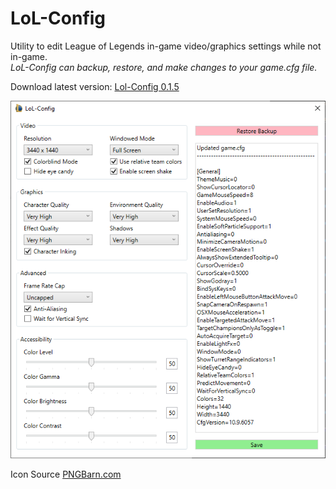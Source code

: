 # LoL-Config
Utility to edit League of Legends in-game video/graphics settings while not in-game.\
*LoL-Config can backup, restore, and make changes to your game.cfg file.*

Download latest version: [Lol-Config 0.1.5](https://github.com/WelFedTed/LoL-Config/releases/download/0.1.5/LoL-Config.exe)

![screenshot of version 0.1.5](screenshot_0.1.5.png)

Icon Source
[PNGBarn.com](https://www.pngbarn.com/search?q=League+of+Legends+Free+Icon%2C+LoL+Icon%2C+Blue+)